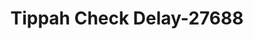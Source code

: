 ---
f_zip-code: 38663
f_state-code: MS
title: Tippah Check Delay-27688
f_phone: 662-837-9044
f_city-only: Ripley
f_address: 1611 City Ave N Ripley
f_location-unique-id: '27688'
slug: tippah-check-delay-27688
updated-on: '2024-05-30T13:46:58.046Z'
created-on: '2024-05-30T13:36:59.803Z'
published-on: '2024-05-30T13:54:32.469Z'
f_city-state: cms/city/ripley-ms.md
f_company: cms/company/tippah-check-delay.md
f_state: cms/state/mississippi.md
layout: '[payday-loan].html'
tags: payday-loan
---